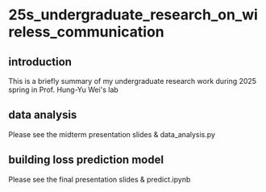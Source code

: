 # 25s_undergraduate_research_on_wireless_communication

## introduction
This is a briefly summary of my undergraduate research work during 2025 spring in Prof. Hung-Yu Wei's lab



##  data analysis
    
Please see the midterm presentation slides & data_analysis.py


## building loss prediction model

Please see the final presentation slides & predict.ipynb

